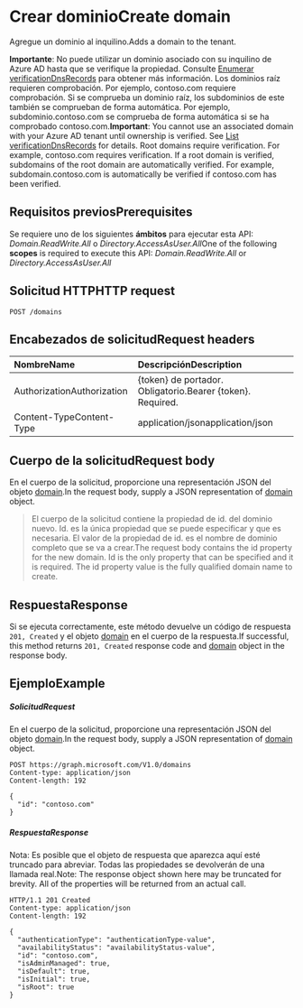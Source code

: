# <a name="create-domain"></a><span data-ttu-id="1096f-101">Crear dominio</span><span class="sxs-lookup"><span data-stu-id="1096f-101">Create domain</span></span>

<span data-ttu-id="1096f-102">Agregue un dominio al inquilino.</span><span class="sxs-lookup"><span data-stu-id="1096f-102">Adds a domain to the tenant.</span></span>

<span data-ttu-id="1096f-p101">**Importante**: No puede utilizar un dominio asociado con su inquilino de Azure AD hasta que se verifique la propiedad. Consulte [Enumerar verificationDnsRecords](domain_list_verificationdnsrecords.md) para obtener más información. Los dominios raíz requieren comprobación. Por ejemplo, contoso.com requiere comprobación. Si se comprueba un dominio raíz, los subdominios de este también se comprueban de forma automática. Por ejemplo, subdominio.contoso.com se comprueba de forma automática si se ha comprobado contoso.com.</span><span class="sxs-lookup"><span data-stu-id="1096f-p101">**Important**: You cannot use an associated domain with your Azure AD tenant until ownership is verified. See [List verificationDnsRecords](domain_list_verificationdnsrecords.md) for details. Root domains require verification. For example, contoso.com requires verification. If a root domain is verified, subdomains of the root domain are automatically verified. For example, subdomain.contoso.com is automatically be verified if contoso.com has been verified.</span></span>

## <a name="prerequisites"></a><span data-ttu-id="1096f-109">Requisitos previos</span><span class="sxs-lookup"><span data-stu-id="1096f-109">Prerequisites</span></span>

<span data-ttu-id="1096f-110">Se requiere uno de los siguientes **ámbitos** para ejecutar esta API: *Domain.ReadWrite.All* o *Directory.AccessAsUser.All*</span><span class="sxs-lookup"><span data-stu-id="1096f-110">One of the following **scopes** is required to execute this API: *Domain.ReadWrite.All* or *Directory.AccessAsUser.All*</span></span>

## <a name="http-request"></a><span data-ttu-id="1096f-111">Solicitud HTTP</span><span class="sxs-lookup"><span data-stu-id="1096f-111">HTTP request</span></span>

<!-- { "blockType": "ignored" } -->
```http
POST /domains
```
## <a name="request-headers"></a><span data-ttu-id="1096f-112">Encabezados de solicitud</span><span class="sxs-lookup"><span data-stu-id="1096f-112">Request headers</span></span>
| <span data-ttu-id="1096f-113">Nombre</span><span class="sxs-lookup"><span data-stu-id="1096f-113">Name</span></span>       | <span data-ttu-id="1096f-114">Descripción</span><span class="sxs-lookup"><span data-stu-id="1096f-114">Description</span></span>|
|:---------------|:----------|
| <span data-ttu-id="1096f-115">Authorization</span><span class="sxs-lookup"><span data-stu-id="1096f-115">Authorization</span></span>  | <span data-ttu-id="1096f-p102">{token} de portador. Obligatorio.</span><span class="sxs-lookup"><span data-stu-id="1096f-p102">Bearer {token}. Required.</span></span>|
| <span data-ttu-id="1096f-118">Content-Type</span><span class="sxs-lookup"><span data-stu-id="1096f-118">Content-Type</span></span>  | <span data-ttu-id="1096f-119">application/json</span><span class="sxs-lookup"><span data-stu-id="1096f-119">application/json</span></span> |

## <a name="request-body"></a><span data-ttu-id="1096f-120">Cuerpo de la solicitud</span><span class="sxs-lookup"><span data-stu-id="1096f-120">Request body</span></span>
<span data-ttu-id="1096f-121">En el cuerpo de la solicitud, proporcione una representación JSON del objeto [domain](../resources/domain.md).</span><span class="sxs-lookup"><span data-stu-id="1096f-121">In the request body, supply a JSON representation of [domain](../resources/domain.md) object.</span></span>

> <span data-ttu-id="1096f-p103">El cuerpo de la solicitud contiene la propiedad de id. del dominio nuevo. Id. es la única propiedad que se puede especificar y que es necesaria. El valor de la propiedad de id. es el nombre de dominio completo que se va a crear.</span><span class="sxs-lookup"><span data-stu-id="1096f-p103">The request body contains the id property for the new domain. Id is the only property that can be specified and it is required. The id property value is the fully qualified domain name to create.</span></span>

## <a name="response"></a><span data-ttu-id="1096f-125">Respuesta</span><span class="sxs-lookup"><span data-stu-id="1096f-125">Response</span></span>

<span data-ttu-id="1096f-126">Si se ejecuta correctamente, este método devuelve un código de respuesta `201, Created` y el objeto [domain](../resources/domain.md) en el cuerpo de la respuesta.</span><span class="sxs-lookup"><span data-stu-id="1096f-126">If successful, this method returns `201, Created` response code and [domain](../resources/domain.md) object in the response body.</span></span>

## <a name="example"></a><span data-ttu-id="1096f-127">Ejemplo</span><span class="sxs-lookup"><span data-stu-id="1096f-127">Example</span></span>
##### <a name="request"></a><span data-ttu-id="1096f-128">Solicitud</span><span class="sxs-lookup"><span data-stu-id="1096f-128">Request</span></span>

<span data-ttu-id="1096f-129">En el cuerpo de la solicitud, proporcione una representación JSON del objeto [domain](../resources/domain.md).</span><span class="sxs-lookup"><span data-stu-id="1096f-129">In the request body, supply a JSON representation of [domain](../resources/domain.md) object.</span></span>

<!-- {
  "blockType": "request",
  "id": "create_domain_from_domains"
}-->
```http
POST https://graph.microsoft.com/V1.0/domains
Content-type: application/json
Content-length: 192

{
  "id": "contoso.com"
}
```

##### <a name="response"></a><span data-ttu-id="1096f-130">Respuesta</span><span class="sxs-lookup"><span data-stu-id="1096f-130">Response</span></span>
<span data-ttu-id="1096f-p104">Nota: Es posible que el objeto de respuesta que aparezca aquí esté truncado para abreviar. Todas las propiedades se devolverán de una llamada real.</span><span class="sxs-lookup"><span data-stu-id="1096f-p104">Note: The response object shown here may be truncated for brevity. All of the properties will be returned from an actual call.</span></span>
<!-- {
  "blockType": "response",
  "truncated": true,
  "@odata.type": "microsoft.graph.domain"
} -->
```http
HTTP/1.1 201 Created
Content-type: application/json
Content-length: 192

{
  "authenticationType": "authenticationType-value",
  "availabilityStatus": "availabilityStatus-value",
  "id": "contoso.com",
  "isAdminManaged": true,
  "isDefault": true,
  "isInitial": true,
  "isRoot": true
}
```

<!-- uuid: 8fcb5dbc-d5aa-4681-8e31-b001d5168d79
2015-10-25 14:57:30 UTC -->
<!-- {
  "type": "#page.annotation",
  "description": "Create domain",
  "keywords": "",
  "section": "documentation",
  "tocPath": ""
}-->
